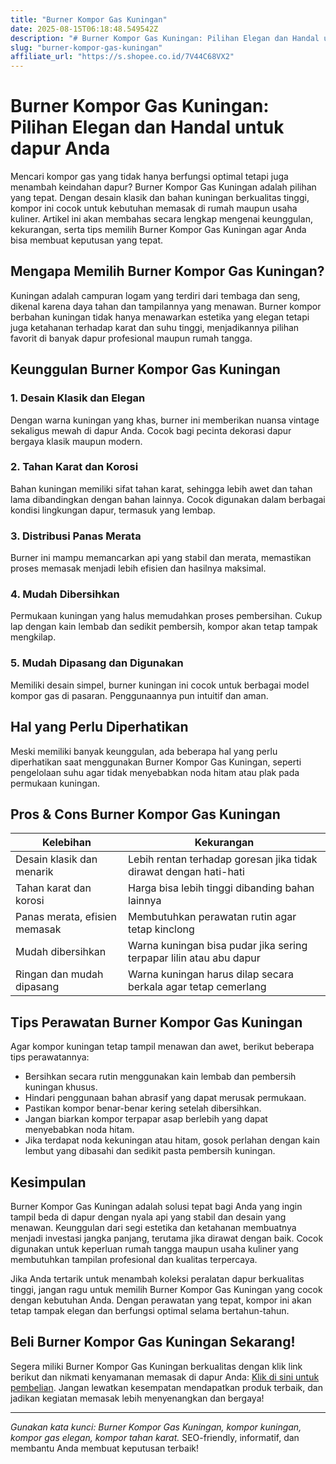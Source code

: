 ```yaml
---
title: "Burner Kompor Gas Kuningan"
date: 2025-08-15T06:18:48.549542Z
description: "# Burner Kompor Gas Kuningan: Pilihan Elegan dan Handal untuk dapur Anda..."
slug: "burner-kompor-gas-kuningan"
affiliate_url: "https://s.shopee.co.id/7V44C68VX2"
---
```

# Burner Kompor Gas Kuningan: Pilihan Elegan dan Handal untuk dapur Anda

Mencari kompor gas yang tidak hanya berfungsi optimal tetapi juga menambah keindahan dapur? Burner Kompor Gas Kuningan adalah pilihan yang tepat. Dengan desain klasik dan bahan kuningan berkualitas tinggi, kompor ini cocok untuk kebutuhan memasak di rumah maupun usaha kuliner. Artikel ini akan membahas secara lengkap mengenai keunggulan, kekurangan, serta tips memilih Burner Kompor Gas Kuningan agar Anda bisa membuat keputusan yang tepat.

## Mengapa Memilih Burner Kompor Gas Kuningan?

Kuningan adalah campuran logam yang terdiri dari tembaga dan seng, dikenal karena daya tahan dan tampilannya yang menawan. Burner kompor berbahan kuningan tidak hanya menawarkan estetika yang elegan tetapi juga ketahanan terhadap karat dan suhu tinggi, menjadikannya pilihan favorit di banyak dapur profesional maupun rumah tangga.

## Keunggulan Burner Kompor Gas Kuningan

### 1. Desain Klasik dan Elegan

Dengan warna kuningan yang khas, burner ini memberikan nuansa vintage sekaligus mewah di dapur Anda. Cocok bagi pecinta dekorasi dapur bergaya klasik maupun modern.

### 2. Tahan Karat dan Korosi

Bahan kuningan memiliki sifat tahan karat, sehingga lebih awet dan tahan lama dibandingkan dengan bahan lainnya. Cocok digunakan dalam berbagai kondisi lingkungan dapur, termasuk yang lembap.

### 3. Distribusi Panas Merata

Burner ini mampu memancarkan api yang stabil dan merata, memastikan proses memasak menjadi lebih efisien dan hasilnya maksimal.

### 4. Mudah Dibersihkan

Permukaan kuningan yang halus memudahkan proses pembersihan. Cukup lap dengan kain lembab dan sedikit pembersih, kompor akan tetap tampak mengkilap.

### 5. Mudah Dipasang dan Digunakan

Memiliki desain simpel, burner kuningan ini cocok untuk berbagai model kompor gas di pasaran. Penggunaannya pun intuitif dan aman.

## Hal yang Perlu Diperhatikan

Meski memiliki banyak keunggulan, ada beberapa hal yang perlu diperhatikan saat menggunakan Burner Kompor Gas Kuningan, seperti pengelolaan suhu agar tidak menyebabkan noda hitam atau plak pada permukaan kuningan.

## Pros & Cons Burner Kompor Gas Kuningan

| **Kelebihan** | **Kekurangan** |
|----------------|----------------|
| Desain klasik dan menarik | Lebih rentan terhadap goresan jika tidak dirawat dengan hati-hati |
| Tahan karat dan korosi | Harga bisa lebih tinggi dibanding bahan lainnya |
| Panas merata, efisien memasak | Membutuhkan perawatan rutin agar tetap kinclong |
| Mudah dibersihkan | Warna kuningan bisa pudar jika sering terpapar lilin atau abu dapur |
| Ringan dan mudah dipasang | Warna kuningan harus dilap secara berkala agar tetap cemerlang |

## Tips Perawatan Burner Kompor Gas Kuningan

Agar kompor kuningan tetap tampil menawan dan awet, berikut beberapa tips perawatannya:

- Bersihkan secara rutin menggunakan kain lembab dan pembersih kuningan khusus.
- Hindari penggunaan bahan abrasif yang dapat merusak permukaan.
- Pastikan kompor benar-benar kering setelah dibersihkan.
- Jangan biarkan kompor terpapar asap berlebih yang dapat menyebabkan noda hitam.
- Jika terdapat noda kekuningan atau hitam, gosok perlahan dengan kain lembut yang dibasahi dan sedikit pasta pembersih kuningan.

## Kesimpulan

Burner Kompor Gas Kuningan adalah solusi tepat bagi Anda yang ingin tampil beda di dapur dengan nyala api yang stabil dan desain yang menawan. Keunggulan dari segi estetika dan ketahanan membuatnya menjadi investasi jangka panjang, terutama jika dirawat dengan baik. Cocok digunakan untuk keperluan rumah tangga maupun usaha kuliner yang membutuhkan tampilan profesional dan kualitas terpercaya.

Jika Anda tertarik untuk menambah koleksi peralatan dapur berkualitas tinggi, jangan ragu untuk memilih Burner Kompor Gas Kuningan yang cocok dengan kebutuhan Anda. Dengan perawatan yang tepat, kompor ini akan tetap tampak elegan dan berfungsi optimal selama bertahun-tahun.

## Beli Burner Kompor Gas Kuningan Sekarang!

Segera miliki Burner Kompor Gas Kuningan berkualitas dengan klik link berikut dan nikmati kenyamanan memasak di dapur Anda: [Klik di sini untuk pembelian](https://s.shopee.co.id/7V44C68VX2). Jangan lewatkan kesempatan mendapatkan produk terbaik, dan jadikan kegiatan memasak lebih menyenangkan dan bergaya!

---

*Gunakan kata kunci: Burner Kompor Gas Kuningan, kompor kuningan, kompor gas elegan, kompor tahan karat.* SEO-friendly, informatif, dan membantu Anda membuat keputusan terbaik!